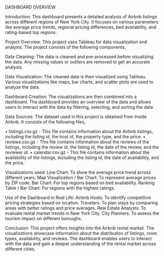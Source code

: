 DASHBOARD OVERVIEW

Introduction:
This dashboard presents a detailed analysis of Airbnb listings across different regions of New York City. It focuses on various parameters like average price trends, regional pricing differences, bed availability, and rating-based top regions.


Project Overview:
This project uses Tableau for data visualization and analysis. The project consists of the following components,

Data Cleaning: The data is cleaned and pre-processed before visualizing the data. Any missing values or outliers are removed to get an accurate analysis.

Data Visualization: The cleaned data is then visualized using Tableau. Various visualizations like maps, bar charts, and scatter plots are used to analyze the data.

Dashboard Creation: The visualizations are then combined into a dashboard. The dashboard provides an overview of the data and allows users to interact with the data by filtering, selecting, and sorting the data.


Data Sources:
The dataset used in this project is obtained from Inside Airbnb. It consists of the following files,

• listings.csv.gz - This file contains information about the Airbnb listings, including the listing id, the host id, the property type, and the price.
• reviews.csv.gz - This file contains information about the reviews of the listings, including the review id, the listing id, the date of the review, and the reviewer id.
• calendar.csv.gz - This file contains information about the availability of the listings, including the listing id, the date of availability, and the price.


Visualizations used:
Line Chart: To show the average price trend across different years.
Map Visualization / Bar Chart: To represent average prices by ZIP code.
Bar Chart: For top regions based on bed availability.
Ranking Table / Bar Chart: For regions with the highest ratings.


Use of the Dashboard in Real Life:
Airbnb Hosts: To identify competitive pricing strategies based on location.
Travelers: To plan stays by comparing areas with better ratings and price averages.
Real Estate Analysts: To evaluate rental market trends in New York City.
City Planners: To assess the tourism impact on different boroughs.


Conclusion:
This project offers insights into the Airbnb rental market. The visualizations showcase information about the distribution of listings, room types, availability, and reviews. The dashboard enables users to interact with the data and gain a deeper understanding of the rental market across different cities.
